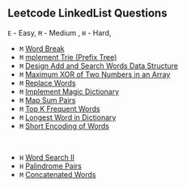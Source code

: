 ## Leetcode LinkedList Questions

`E` - Easy, `M` - Medium , `H` - Hard,

* `M` [Word Break](lc_139_word_break_I/word_break.py)
* `M` [mplement Trie (Prefix Tree)](lc_208_implement_trie/implement_trie.py)
* `M` [Design Add and Search Words Data Structure](lc_211_design_add_and_search_words_data_structure/design_add_and_search_words_data_structure.py)
* `M` [Maximum XOR of Two Numbers in an Array](lc_421_max_xor_of_two_numbers_in_array/max_xor_of_two_numbers_in_array.py)
* `M` [Replace Words](lc_648_replace_words/replace_words.py)
* `M` [Implement Magic Dictionary](lc_676_implement_magic_dictionary/implement_magic_dictionary.py)
* `M` [Map Sum Pairs](lc_677_map_sum_pairs/map_sum_pairs.py)
* `M` [Top K Frequent Words](lc_692_top_k_frequent_words/top_k_frequent_words.py)
* `M` [Longest Word in Dictionary](lc_720_longest_word_in_dictionary/longest_word_in_dictionary.py)
* `M` [Short Encoding of Words](lc_820_short_encoding_of_words/short_encoding_of_words.py)


<br>

* `H` [Word Search II](lc_212_word_search_II/word_search_II.py)
* `H` [Palindrome Pairs](lc_336_palindrome_pairs/palindrome_pairs.py)
* `M` [Concatenated Words](lc_472_concatenated_words/concatenated_words.py)




